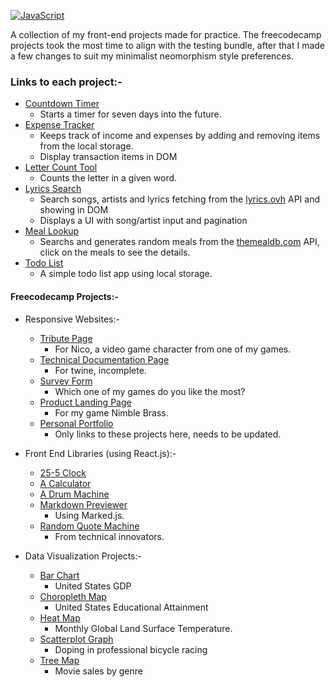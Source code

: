 [![JavaScript](http://3con14.biz/code/_data/js/intro/js-logo.png)](https://developer.mozilla.org/en-US/docs/Web/JavaScript)

A collection of my front-end projects made for practice. The freecodecamp projects took the most time to align with the testing bundle, after that I made a few changes to suit my minimalist neomorphism style preferences.

### Links to each project:-

- [Countdown Timer](/Countdown-Timer/index.html)
    - Starts a timer for seven days into the future.
- [Expense Tracker](/Expense-Tracker/index.html)
    - Keeps track of income and expenses by adding and removing items from the local storage.
    - Display transaction items in DOM
- [Letter Count Tool](/Letter-Count-Tool/index.html)
    - Counts the letter in a given word.
- [Lyrics Search](/Lyrics-Search/index.html)
    - Search songs, artists and lyrics fetching from the [lyrics.ovh](https://lyrics.ovh) API and showing in DOM
    - Displays a  UI with song/artist input and pagination
- [Meal Lookup](/Meal-Lookup/index.html)
    - Searchs and generates random meals from the [themealdb.com](https://www.themealdb.com) API, click on the meals to see the details.
- [Todo List](/To-do-list/index.html)
    - A simple todo list app using local storage.


####  Freecodecamp Projects:-

- Responsive Websites:-
  - [Tribute Page](/Responsive-Websites/tribute-page.html)
    - For Nico, a video game character from one of my games.
  - [Technical Documentation Page](/Responsive-Websites/technical-document.html)
    - For twine, incomplete.
  - [Survey Form](/Responsive-Websites/survey-form.html)
    - Which one of my games do you like the most?
  - [Product Landing Page](/Responsive-Websites/product-landing.html)
    - For my game Nimble Brass.
  - [Personal Portfolio](/Responsive-Websites/personal-portfolio.html)
    - Only links to these projects here, needs to be updated.
  
- Front End Libraries (using React.js):-
  - [25-5 Clock](/Front-End-Libraries/25-5-Clock/index.html)
  - [A Calculator](/Front-End-Libraries/Calculator/index.html)
  - [A Drum Machine](/Front-End-Libraries/Drum-Machine/index.html)
  - [Markdown Previewer](/Front-End-Libraries/Markdown-Previewer/index.html)
    - Using Marked.js.
  - [Random Quote Machine](/Front-End-Libraries/Random-Quote-Machine/index.html)
    - From technical innovators.

- Data Visualization Projects:-
  - [Bar Chart](/Data-Visualization-Projects/Bar-Chart/index.html)
    - United States GDP
  - [Choropleth Map](/Data-Visualization-Projects/Choropleth-Map/index.html)
    - United States Educational Attainment
  - [Heat Map](/Data-Visualization-Projects/Heat-Map/index.html)
    - Monthly Global Land Surface Temperature.
  - [Scatterplot Graph](/Data-Visualization-Projects/Scatterplot-Graph/index.html)
    - Doping in professional bicycle racing
  - [Tree Map](/Data-Visualization-Projects/Tree-Map/index.html)
    - Movie sales by genre
